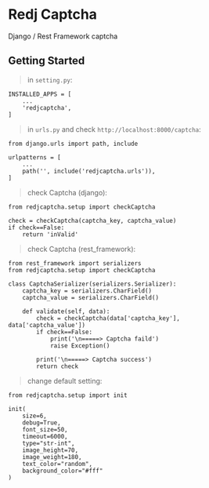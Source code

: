 # Redj Captcha
Django / Rest Framework captcha

## Getting Started

> in `setting.py`:

```
INSTALLED_APPS = [
    ...
    'redjcaptcha',
]
```

> in `urls.py` and check `http://localhost:8000/captcha`:

```
from django.urls import path, include

urlpatterns = [
    ...
    path('', include('redjcaptcha.urls')),
]
```

> check Captcha (django):
```
from redjcaptcha.setup import checkCaptcha

check = checkCaptcha(captcha_key, captcha_value)
if check==False:
    return 'inValid'
```

> check Captcha (rest_framework):
```
from rest_framework import serializers
from redjcaptcha.setup import checkCaptcha

class CaptchaSerializer(serializers.Serializer):
    captcha_key = serializers.CharField()
    captcha_value = serializers.CharField()

    def validate(self, data):
        check = checkCaptcha(data['captcha_key'], data['captcha_value'])
        if check==False:
            print('\n=====> Captcha faild')
            raise Exception()

        print('\n=====> Captcha success')
        return check
```

> change default setting:
```
from redjcaptcha.setup import init

init(
    size=6,
    debug=True,
    font_size=50,
    timeout=6000,
    type="str-int",
    image_height=70,
    image_weight=180,
    text_color="random",
    background_color="#fff"
)
```
